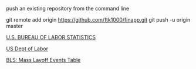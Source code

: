 push an existing repository from the command line

  git remote add origin https://github.com/ftk1000/finapp.git
  git push -u origin master


[U.S. BUREAU OF LABOR STATISTICS](https://www.bls.gov/data/#productivity)

[US Dept of Labor](https://search.usa.gov/search?utf8=%E2%9C%93&affiliate=www.dol.gov&query=unemployment+stats)

[BLS: Mass Layoff Events Table](https://www.bls.gov/news.release/mmls.t01.htm)

[]()

[]()

[]()


